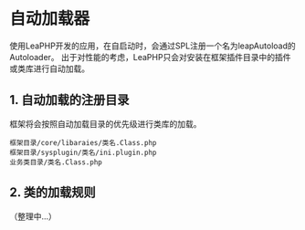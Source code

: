 # 自动加载器 #

使用LeaPHP开发的应用，在自启动时，会通过SPL注册一个名为leapAutoload的Autoloader。
出于对性能的考虑，LeaPHP只会对安装在框架插件目录中的插件或类库进行自动加载。

## 1. 自动加载的注册目录 ##

框架将会按照自动加载目录的优先级进行类库的加载。

```
框架目录/core/libaraies/类名.Class.php
框架目录/sysplugin/类名/ini.plugin.php
业务类目录/类名.Class.php
```

## 2. 类的加载规则 ##

（整理中...）